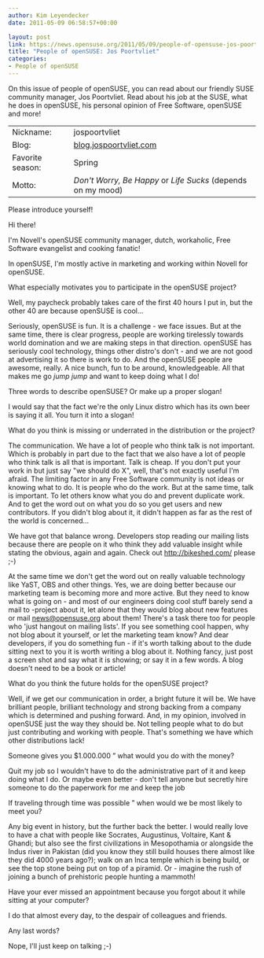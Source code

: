```yaml
---
author: Kim Leyendecker
date: 2011-05-09 06:58:57+00:00

layout: post
link: https://news.opensuse.org/2011/05/09/people-of-opensuse-jos-poortvliet/
title: "People of openSUSE: Jos Poortvliet"
categories:
- People of openSUSE
---
```

On this issue of people of openSUSE, you can read about our friendly SUSE community manager, Jos Poortvliet. Read about his job at the SUSE, what he does in openSUSE, his personal opinion of Free Software, openSUSE and more!

<!-- more -->

|||
|--- |--- |
|Nickname:|jospoortvliet|
|Blog:|[blog.jospoortvliet.com](http://blog.jospoortvliet.com)|
|Favorite season:|Spring|
|Motto:|_Don't Worry, Be Happy_ or _Life Sucks_ (depends on my mood)|

Please introduce yourself!

Hi there!

I'm Novell's openSUSE community manager, dutch, workaholic, Free Software evangelist and cooking fanatic!

In openSUSE, I'm mostly active in marketing and working within Novell for openSUSE. 

What especially motivates you to participate in the openSUSE project?

Well, my paycheck probably takes care of the first 40 hours I put in, but the other 40 are because openSUSE is cool...


Seriously, openSUSE is fun. It is a challenge - we face issues. But at the same time, there is clear progress, people are working tirelessly towards world domination and we are making steps in that direction. openSUSE has seriously cool technology, things other distro's don't - and we are not good at advertising it so there is work to do. And the openSUSE people are awesome, really. A nice bunch, fun to be around, knowledgeable. All that makes me go *jump jump* and want to keep doing what I do!

Three words to describe openSUSE? Or make up a proper slogan!

I would say that the fact we're the only Linux distro which has its own beer is saying it all. You turn it into a slogan!


What do you think is missing or underrated in the distribution or the project?

The communication. We have a lot of people who think talk is not important. Which is probably in part due to the fact that we also have a lot of people who think talk is all that is important. Talk is cheap. If you don't put your work in but just say "we should do X", well, that's not exactly useful I'm afraid. The limiting factor in any Free Software community is not ideas or knowing what to do. It is people who do the work. But at the same time, talk is important. To let others know what you do and prevent duplicate work. And to get the word out on what you do so you get users and new contributors. If you didn't blog about it, it didn't happen as far as the rest of the world is concerned...

We have got that balance wrong. Developers stop reading our mailing lists because there are people on it who think they add valuable insight while stating the obvious, again and again. Check out http://bikeshed.com/ please ;-)

At the same time we don't get the word out on really valuable technology like YaST, OBS and other things. Yes, we are doing better because our marketing team is becoming more and more active. But they need to know what is going on - and most of our engineers doing cool stuff barely send a mail to -project about it, let alone that they would blog about new features or mail news@opensuse.org about them! There's a task there too for people who 'just hangout on mailing lists'. If you see something cool happen, why not blog about it yourself, or let the marketing team know? And dear developers, if you do something fun - if it's worth talking about to the dude sitting next to you it is worth writing a blog about it. Nothing fancy, just post a screen shot and say what it is showing; or say it in a few words. A blog doesn't need to be a book or article!

What do you think the future holds for the openSUSE project?

Well, if we get our communication in order, a bright future it will be. We have brilliant people, brilliant technology and strong backing from a company which is determined and pushing forward. And, in my opinion, involved in openSUSE just the way they should be. Not telling people what to do but just contributing and working with people. That's something we have which other distributions lack!



Someone gives you $1.000.000 ” what would you do with the money?

Quit my job so I wouldn't have to do the administrative part of it and keep doing what I do. Or maybe even better - don't tell anyone but secretly hire someone to do the paperwork for me and keep the job




If traveling through time was possible ” when would we be most likely to meet you?

Any big event in history, but the further back the better. I would really love to have a chat with people like Socrates, Augustinus, Voltaire, Kant & Ghandi; but also see the first civilizations in Mesopothamia or alongside the Indus river in Pakistan (did you know they still build houses there almost like they did 4000 years ago?); walk on an Inca temple which is being build, or see the top stone being put on top of a piramid. Or - imagine the rush of joining a bunch of prehistoric people hunting a mammoth!

Have your ever missed an appointment because you forgot about it while sitting at your computer?

I do that almost every day, to the despair of colleagues and friends.

Any last words?

Nope, I'll just keep on talking ;-)		
